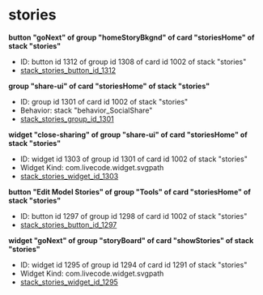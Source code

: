 # stories
**button "goNext" of group "homeStoryBkgnd" of card "storiesHome" of stack "stories"**
* ID: button id 1312 of group id 1308 of card id 1002 of stack "stories"
* [stack_stories_button_id_1312](./../../ScriptTracker/modules/stories_Scripts/stack_stories_button_id_1312.livecodescript)

**group "share-ui" of card "storiesHome" of stack "stories"**
* ID: group id 1301 of card id 1002 of stack "stories"
* Behavior: stack "behavior_SocialShare"
* [stack_stories_group_id_1301](./../../ScriptTracker/modules/stories_Scripts/stack_stories_group_id_1301.livecodescript)

**widget "close-sharing" of group "share-ui" of card "storiesHome" of stack "stories"**
* ID: widget id 1303 of group id 1301 of card id 1002 of stack "stories"
* Widget Kind: com.livecode.widget.svgpath
* [stack_stories_widget_id_1303](./../../ScriptTracker/modules/stories_Scripts/stack_stories_widget_id_1303.livecodescript)

**button "Edit Model Stories" of group "Tools" of card "storiesHome" of stack "stories"**
* ID: button id 1297 of group id 1298 of card id 1002 of stack "stories"
* [stack_stories_button_id_1297](./../../ScriptTracker/modules/stories_Scripts/stack_stories_button_id_1297.livecodescript)

**widget "goNext" of group "storyBoard" of card "showStories" of stack "stories"**
* ID: widget id 1295 of group id 1294 of card id 1291 of stack "stories"
* Widget Kind: com.livecode.widget.svgpath
* [stack_stories_widget_id_1295](./../../ScriptTracker/modules/stories_Scripts/stack_stories_widget_id_1295.livecodescript)

